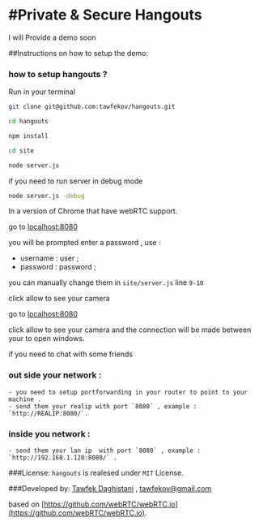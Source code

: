 #Private & Secure Hangouts 
==============

I will Provide a demo soon 

##Instructions on how to setup the demo:


### how to setup hangouts ?
Run in your terminal

```bash 
git clone git@github.com:tawfekov/hangouts.git
```

```bash 
cd hangouts
```

```bash 
npm install
```

```bash 
cd site
```

```bash 
node server.js
```

if you need to run server in debug mode 
```bash 
node server.js -debug 
```

In a version of Chrome that have webRTC support.

go to [localhost:8080](http://localhost:8080)

you will be prompted enter a password , use : 

- username : user ;
- password : password ; 

you can manually change them in `site/server.js` line `9-10`

click allow to see your camera

go to [localhost:8080](http://localhost:8080)

click allow to see your camera and the connection will be made between your to open windows.


if you need to chat with some friends 
### out side your network : 
    - you need to setup portforwarding in your router to point to your machine .
    - send them your realip with port `8080` , example : `http://REALIP:8080/`.
### inside you network :
    - send them your lan ip  with port `8080` , example : `http://192.168.1.120:8080/` .

###License:
`hangouts` is realesed under `MIT` License.

###Developed by: [Tawfek Daghistani](https://github.com/tawfekov) , tawfekov@gmail.com
    
based on  [https://github.com/webRTC/webRTC.io](https://github.com/webRTC/webRTC.io).
